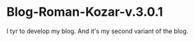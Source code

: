 Blog-Roman-Kozar-v.3.0.1
========================

I tyr to develop my blog. And it's my second variant of the blog.

